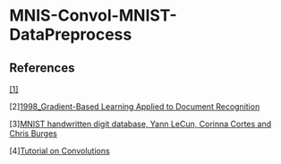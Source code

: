 # __MNIS-Convol-MNIST-DataPreprocess__

## __References__
[[1]](https://adeshpande3.github.io/adeshpande3.github.io/A-Beginner's-Guide-To-Understanding-Convolutional-Neural-Networks/)

[2][1998_Gradient-Based Learning Applied to Document Recognition](http://yann.lecun.com/exdb/publis/pdf/lecun-01a.pdf)

[3][MNIST handwritten digit database, Yann LeCun, Corinna Cortes and Chris Burges](http://yann.lecun.com/exdb/mnist/)

[4][Tutorial on Convolutions](http://torch.ch/torch3/matos/convolutions.pdf)
